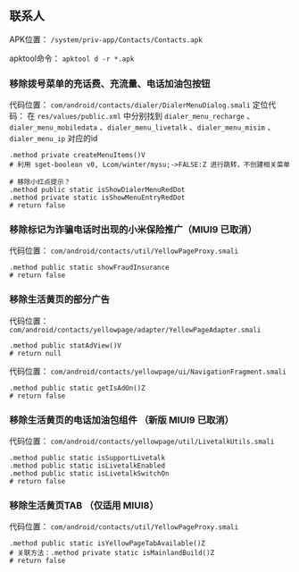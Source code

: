 ## 联系人
APK位置： `/system/priv-app/Contacts/Contacts.apk`

apktool命令： `apktool d -r *.apk`

### 移除拨号菜单的充话费、充流量、电话加油包按钮
代码位置： `com/android/contacts/dialer/DialerMenuDialog.smali`
定位代码： 在 `res/values/public.xml` 中分别找到 `dialer_menu_recharge` 、`dialer_menu_mobiledata` 、`dialer_menu_livetalk` 、`dialer_menu_misim` 、`dialer_menu_ip` 对应的id
```
.method private createMenuItems()V
# 利用 sget-boolean v0, Lcom/winter/mysu;->FALSE:Z 进行跳转，不创建相关菜单

# 移除小红点提示？
.method public static isShowDialerMenuRedDot
.method private static isShowMenuEntryRedDot
# return false
```

### 移除标记为诈骗电话时出现的小米保险推广（MIUI9 已取消）
代码位置： `com/android/contacts/util/YellowPageProxy.smali`
```
.method public static showFraudInsurance
# return false
```

### 移除生活黄页的部分广告
代码位置： `com/android/contacts/yellowpage/adapter/YellowPageAdapter.smali`
```
.method public statAdView()V
# return null
```
代码位置： `com/android/contacts/yellowpage/ui/NavigationFragment.smali`
```
.method public static getIsAdOn()Z
# return false
```

### 移除生活黄页的电话加油包组件 （新版 MIUI9 已取消）
代码位置： `com/android/contacts/yellowpage/util/LivetalkUtils.smali`
```
.method public static isSupportLivetalk
.method public static isLivetalkEnabled
.method public static isLivetalkSwitchOn
# return false
```

### 移除生活黄页TAB （仅适用 MIUI8）
代码位置： `com/android/contacts/util/YellowPageProxy.smali`
```
.method public static isYellowPageTabAvailable()Z
# 关联方法：.method private static isMainlandBuild()Z
# return false
```
